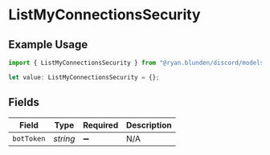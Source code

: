# ListMyConnectionsSecurity

## Example Usage

```typescript
import { ListMyConnectionsSecurity } from "@ryan.blunden/discord/models/operations";

let value: ListMyConnectionsSecurity = {};
```

## Fields

| Field              | Type               | Required           | Description        |
| ------------------ | ------------------ | ------------------ | ------------------ |
| `botToken`         | *string*           | :heavy_minus_sign: | N/A                |